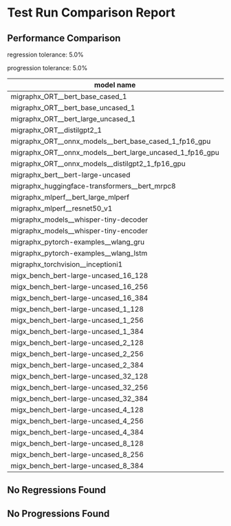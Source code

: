 # Test Run Comparison Report

## Performance Comparison

regression tolerance: 5.0%

progression tolerance: 5.0%

|model name|exit_status|analysis|old_time_ms|new_time_ms|change_ms|percent_change|
|---|---|---|---|---|---|---|
|migraphx_ORT__bert_base_cased_1|PASS|within tol|107.9636|104.3115|-3.6521|-3.38%|
|migraphx_ORT__bert_base_uncased_1|PASS|within tol|103.9341|105.2247|1.2907|1.24%|
|migraphx_ORT__bert_large_uncased_1|PASS|within tol|469.7551|473.2369|3.4818|0.74%|
|migraphx_ORT__distilgpt2_1|PASS|within tol|58.6987|57.2271|-1.4716|-2.51%|
|migraphx_ORT__onnx_models__bert_base_cased_1_fp16_gpu|Numerics|within tol|62.5875|62.2461|-0.3414|-0.55%|
|migraphx_ORT__onnx_models__bert_large_uncased_1_fp16_gpu|Numerics|within tol|267.7337|270.5913|2.8577|1.07%|
|migraphx_ORT__onnx_models__distilgpt2_1_fp16_gpu|Numerics|within tol|34.8181|34.113|-0.7051|-2.03%|
|migraphx_bert__bert-large-uncased|PASS|within tol|18.8501|18.9137|0.0636|0.34%|
|migraphx_huggingface-transformers__bert_mrpc8|PASS|progression|7.4027|6.9141|-0.4886|-6.6%|
|migraphx_mlperf__bert_large_mlperf|Numerics|within tol|27.2782|26.0708|-1.2073|-4.43%|
|migraphx_mlperf__resnet50_v1|Numerics|within tol|6.3665|6.3554|-0.0111|-0.17%|
|migraphx_models__whisper-tiny-decoder|PASS|within tol|42.5057|42.733|0.2273|0.53%|
|migraphx_models__whisper-tiny-encoder|Numerics|within tol|141.6657|142.1062|0.4404|0.31%|
|migraphx_pytorch-examples__wlang_gru|PASS|within tol|17.1567|17.9208|0.764|4.45%|
|migraphx_pytorch-examples__wlang_lstm|PASS|regression|7.6247|8.0334|0.4087|5.36%|
|migraphx_torchvision__inceptioni1|PASS|progression|64.5512|60.7419|-3.8094|-5.9%|
|migx_bench_bert-large-uncased_16_128|PASS|within tol|31.8276|32.1655|0.3379|1.06%|
|migx_bench_bert-large-uncased_16_256|PASS|within tol|53.7511|53.8285|0.0774|0.14%|
|migx_bench_bert-large-uncased_16_384|Numerics|within tol|70.356|71.466|1.11|1.58%|
|migx_bench_bert-large-uncased_1_128|PASS|within tol|11.9318|11.9782|0.0464|0.39%|
|migx_bench_bert-large-uncased_1_256|PASS|within tol|12.5868|12.487|-0.0999|-0.79%|
|migx_bench_bert-large-uncased_1_384|PASS|within tol|19.0514|19.0597|0.0082|0.04%|
|migx_bench_bert-large-uncased_2_128|PASS|within tol|12.6464|12.956|0.3096|2.45%|
|migx_bench_bert-large-uncased_2_256|PASS|within tol|13.2565|13.3705|0.114|0.86%|
|migx_bench_bert-large-uncased_2_384|PASS|within tol|20.7842|20.6259|-0.1583|-0.76%|
|migx_bench_bert-large-uncased_32_128|PASS|within tol|66.0406|66.3516|0.311|0.47%|
|migx_bench_bert-large-uncased_32_256|PASS|within tol|99.4073|100.1086|0.7013|0.71%|
|migx_bench_bert-large-uncased_32_384|Numerics|within tol|139.7802|140.4156|0.6354|0.45%|
|migx_bench_bert-large-uncased_4_128|PASS|within tol|14.2765|14.4571|0.1806|1.27%|
|migx_bench_bert-large-uncased_4_256|PASS|within tol|16.5458|16.4429|-0.1029|-0.62%|
|migx_bench_bert-large-uncased_4_384|PASS|within tol|25.6249|26.3738|0.7489|2.92%|
|migx_bench_bert-large-uncased_8_128|PASS|within tol|18.9731|19.1243|0.1512|0.8%|
|migx_bench_bert-large-uncased_8_256|PASS|within tol|26.4641|26.7159|0.2517|0.95%|
|migx_bench_bert-large-uncased_8_384|PASS|within tol|39.4846|40.1221|0.6375|1.61%|

## No Regressions Found

## No Progressions Found

